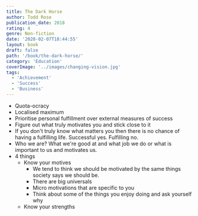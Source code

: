 ```yaml
---
title: The Dark Horse
author: Todd Rose
publication_date: 2018
rating: 4
genre: Non-fiction
date: '2020-02-07T18:44:55'
layout: book
draft: false
path: '/book/the-dark-horse/'
category: 'Education'
coverImage: '../images/changing-vision.jpg'
tags:
  - 'Achievement'
  - 'Success'
  - 'Business'
---
```


- Quota-ocracy
- Localised maximum
- Prioritise personal fulfillment over external measures of success
- Figure out what truly motivates you and stick close to it
- If you don't truly know what matters you then there is no chance of having a fulfilling life. Successful yes. Fulfilling no.
- Who we are? What we're good at and what job we do or what is important to us and motivates us.
- 4 things
  - Know your motives
    - We tend to think we should be motivated by the same things society says we should be.
    - There are big universals
    - Micro motivations that are specific to you
    - Think about some of the things you enjoy doing and ask yourself why
  - Know your strengths
